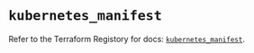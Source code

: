 # `kubernetes_manifest`

Refer to the Terraform Registory for docs: [`kubernetes_manifest`](https://registry.terraform.io/providers/hashicorp/kubernetes/2.21.0/docs/resources/manifest).
